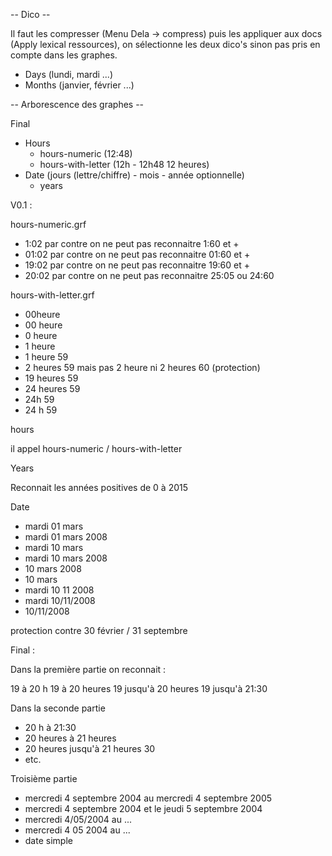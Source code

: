 -- Dico --

Il faut les compresser (Menu Dela -> compress)
puis les appliquer aux docs (Apply lexical ressources), on sélectionne les deux dico's sinon pas pris en compte dans les graphes.

- Days (lundi, mardi ...)
- Months (janvier, février ...)

-- Arborescence des graphes --

Final

- Hours
	- hours-numeric (12:48)
	- hours-with-letter (12h - 12h48 12 heures)
- Date (jours (lettre/chiffre) - mois - année optionnelle)
	- years 
        

V0.1 :

hours-numeric.grf

- 1:02  par contre on ne peut pas reconnaitre 1:60 et +
- 01:02 par contre on ne peut pas reconnaitre 01:60 et +
- 19:02 par contre on ne peut pas reconnaitre 19:60 et +
- 20:02 par contre on ne peut pas reconnaitre 25:05 ou 24:60

hours-with-letter.grf

- 00heure
- 00 heure
- 0 heure
- 1 heure
- 1 heure 59
- 2 heures 59 mais pas 2 heure ni 2 heures 60 (protection)
- 19 heures 59
- 24 heures 59
- 24h 59
- 24 h 59

hours

il appel hours-numeric / hours-with-letter

Years 

Reconnait les années positives de 0 à 2015

Date

- mardi 01 mars
- mardi 01 mars 2008
- mardi 10 mars
- mardi 10 mars 2008
- 10 mars 2008
- 10 mars
- mardi 10 11 2008
- mardi 10/11/2008
- 10/11/2008

protection contre 30 février / 31 septembre

Final :

Dans la première partie on reconnait :

19 à 20 h
19 à 20 heures
19 jusqu'à 20 heures
19 jusqu'à 21:30

Dans la seconde partie 

- 20 h à 21:30
- 20 heures à 21 heures
- 20 heures jusqu'à 21 heures 30
- etc.

Troisième partie 

- mercredi 4 septembre 2004 au mercredi 4 septembre 2005
- mercredi 4 septembre 2004 et le jeudi 5 septembre 2004
- mercredi 4/05/2004 au ...
- mercredi 4 05 2004 au ...
- date simple
